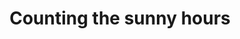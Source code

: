 ---
title: Counting the sunny hours
link: https://blog.datawrapper.de/sunny-hours-weather-forecast/
layout: link
image: sunny-hours.png
tags: climate/weather
publication: Datawrapper

---